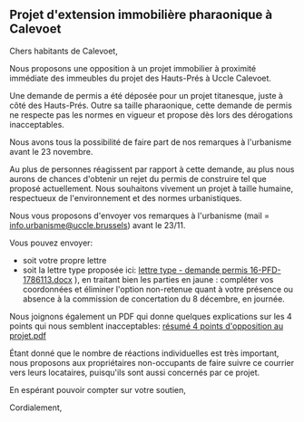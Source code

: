 ## Projet d'extension immobilière pharaonique à Calevoet

Chers habitants de Calevoet,

Nous proposons une opposition à un projet immobilier à proximité immédiate des immeubles du projet des Hauts-Prés à Uccle Calevoet.

Une demande de permis a été déposée pour un projet titanesque, juste à côté des Hauts-Prés. Outre sa taille pharaonique, cette demande de permis ne respecte pas les normes en vigueur et propose dès lors des dérogations inacceptables.

Nous avons tous la possibilité de faire part de nos remarques à l'urbanisme avant le 23 novembre.

Au plus de personnes réagissent par rapport à cette demande, au plus nous aurons de chances d'obtenir un rejet du permis de construire tel que proposé actuellement. 
Nous souhaitons vivement un projet à taille humaine, respectueux de l'environnement et des normes urbanistiques.

Nous vous proposons d'envoyer vos remarques à l'urbanisme (mail = info.urbanisme@uccle.brussels) avant le 23/11.

Vous pouvez envoyer:
- soit votre propre lettre
- soit la lettre type proposée ici: [lettre type - demande permis 16-PFD-1786113.docx](https://github.com/calevoet1180/extension/files/7562465/lettre.type.-.demande.permis.16-PFD-1786113.docx)
), en traitant bien les parties en jaune : compléter vos coordonnées et éliminer l'option non-retenue quant à votre présence ou absence à la commission de concertation du 8 décembre, en journée. 

Nous joignons également un PDF qui donne quelques explications sur les 4 points qui nous semblent inacceptables:
[résumé 4 points d'opposition au projet.pdf](https://github.com/calevoet1180/extension/files/7562458/resume.4.points.d.opposition.au.projet.pdf)


Étant donné que le nombre de réactions individuelles est très important, nous proposons aux propriétaires non-occupants de faire suivre ce courrier vers leurs locataires, puisqu'ils sont aussi concernés par ce projet.  

En espérant pouvoir compter sur votre soutien,

Cordialement,
